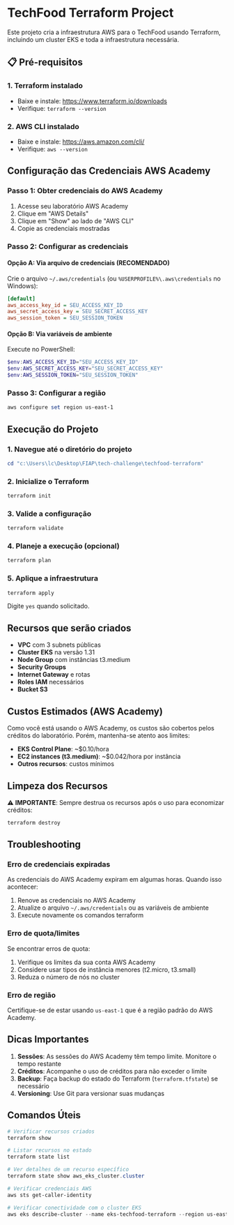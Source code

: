 # TechFood Terraform Project

Este projeto cria a infraestrutura AWS para o TechFood usando Terraform, incluindo um cluster EKS e toda a infraestrutura necessária.

## 📋 Pré-requisitos

### 1. Terraform instalado

- Baixe e instale: https://www.terraform.io/downloads
- Verifique: `terraform --version`

### 2. AWS CLI instalado

- Baixe e instale: https://aws.amazon.com/cli/
- Verifique: `aws --version`

## Configuração das Credenciais AWS Academy

### Passo 1: Obter credenciais do AWS Academy

1. Acesse seu laboratório AWS Academy
2. Clique em "AWS Details"
3. Clique em "Show" ao lado de "AWS CLI"
4. Copie as credenciais mostradas

### Passo 2: Configurar as credenciais

#### Opção A: Via arquivo de credenciais (RECOMENDADO)

Crie o arquivo `~/.aws/credentials` (ou `%USERPROFILE%\.aws\credentials` no Windows):

```ini
[default]
aws_access_key_id = SEU_ACCESS_KEY_ID
aws_secret_access_key = SEU_SECRET_ACCESS_KEY
aws_session_token = SEU_SESSION_TOKEN
```

#### Opção B: Via variáveis de ambiente

Execute no PowerShell:

```powershell
$env:AWS_ACCESS_KEY_ID="SEU_ACCESS_KEY_ID"
$env:AWS_SECRET_ACCESS_KEY="SEU_SECRET_ACCESS_KEY"
$env:AWS_SESSION_TOKEN="SEU_SESSION_TOKEN"
```

### Passo 3: Configurar a região

```powershell
aws configure set region us-east-1
```

## Execução do Projeto

### 1. Navegue até o diretório do projeto

```powershell
cd "c:\Users\lc\Desktop\FIAP\tech-challenge\techfood-terraform"
```

### 2. Inicialize o Terraform

```powershell
terraform init
```

### 3. Valide a configuração

```powershell
terraform validate
```

### 4. Planeje a execução (opcional)

```powershell
terraform plan
```

### 5. Aplique a infraestrutura

```powershell
terraform apply
```

Digite `yes` quando solicitado.

## Recursos que serão criados

- **VPC** com 3 subnets públicas
- **Cluster EKS** na versão 1.31
- **Node Group** com instâncias t3.medium
- **Security Groups**
- **Internet Gateway** e rotas
- **Roles IAM** necessários
- **Bucket S3**

## Custos Estimados (AWS Academy)

Como você está usando o AWS Academy, os custos são cobertos pelos créditos do laboratório. Porém, mantenha-se atento aos limites:

- **EKS Control Plane**: ~$0.10/hora
- **EC2 instances (t3.medium)**: ~$0.042/hora por instância
- **Outros recursos**: custos mínimos

## Limpeza dos Recursos

⚠️ **IMPORTANTE**: Sempre destrua os recursos após o uso para economizar créditos:

```powershell
terraform destroy
```

## Troubleshooting

### Erro de credenciais expiradas

As credenciais do AWS Academy expiram em algumas horas. Quando isso acontecer:

1. Renove as credenciais no AWS Academy
2. Atualize o arquivo `~/.aws/credentials` ou as variáveis de ambiente
3. Execute novamente os comandos terraform

### Erro de quota/limites

Se encontrar erros de quota:

1. Verifique os limites da sua conta AWS Academy
2. Considere usar tipos de instância menores (t2.micro, t3.small)
3. Reduza o número de nós no cluster

### Erro de região

Certifique-se de estar usando `us-east-1` que é a região padrão do AWS Academy.

## Dicas Importantes

1. **Sessões**: As sessões do AWS Academy têm tempo limite. Monitore o tempo restante
2. **Créditos**: Acompanhe o uso de créditos para não exceder o limite
3. **Backup**: Faça backup do estado do Terraform (`terraform.tfstate`) se necessário
4. **Versioning**: Use Git para versionar suas mudanças

## Comandos Úteis

```powershell
# Verificar recursos criados
terraform show

# Listar recursos no estado
terraform state list

# Ver detalhes de um recurso específico
terraform state show aws_eks_cluster.cluster

# Verificar credenciais AWS
aws sts get-caller-identity

# Verificar conectividade com o cluster EKS
aws eks describe-cluster --name eks-techfood-terraform --region us-east-1
```
